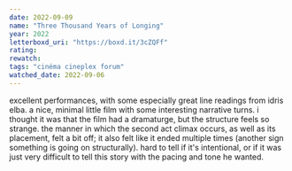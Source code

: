 ```yaml
---
date: 2022-09-09
name: "Three Thousand Years of Longing"
year: 2022
letterboxd_uri: "https://boxd.it/3cZQFf"
rating: 
rewatch: 
tags: "cinéma cineplex forum"
watched_date: 2022-09-06
---
```


excellent performances, with some especially great line readings from idris elba. a nice, minimal little film with some interesting narrative turns. i thought it was that the film had a dramaturge, but the structure feels so strange. the manner in which the second act climax occurs, as well as its placement, felt a bit off; it also felt like it ended multiple times (another sign something is going on structurally). hard to tell if it's intentional, or if it was just very difficult to tell this story with the pacing and tone he wanted.
